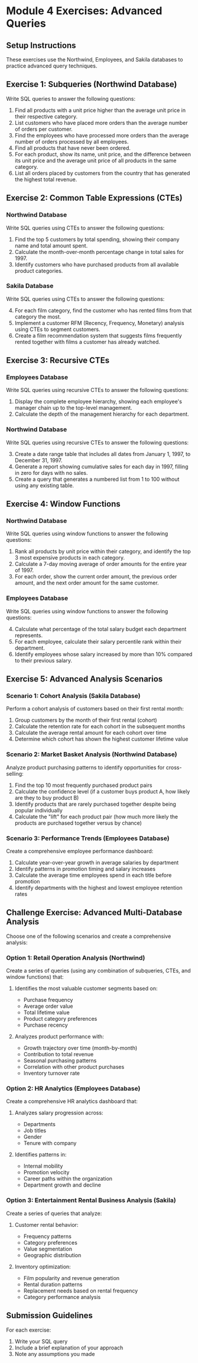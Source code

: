 # Module 4 Exercises: Advanced Queries

## Setup Instructions
These exercises use the Northwind, Employees, and Sakila databases to practice advanced query techniques.

## Exercise 1: Subqueries (Northwind Database)
Write SQL queries to answer the following questions:

1. Find all products with a unit price higher than the average unit price in their respective category.
2. List customers who have placed more orders than the average number of orders per customer.
3. Find the employees who have processed more orders than the average number of orders processed by all employees.
4. Find all products that have never been ordered.
5. For each product, show its name, unit price, and the difference between its unit price and the average unit price of all products in the same category.
6. List all orders placed by customers from the country that has generated the highest total revenue.

## Exercise 2: Common Table Expressions (CTEs)

### Northwind Database
Write SQL queries using CTEs to answer the following questions:

1. Find the top 5 customers by total spending, showing their company name and total amount spent.
2. Calculate the month-over-month percentage change in total sales for 1997.
3. Identify customers who have purchased products from all available product categories.

### Sakila Database
Write SQL queries using CTEs to answer the following questions:

4. For each film category, find the customer who has rented films from that category the most.
5. Implement a customer RFM (Recency, Frequency, Monetary) analysis using CTEs to segment customers.
6. Create a film recommendation system that suggests films frequently rented together with films a customer has already watched.

## Exercise 3: Recursive CTEs

### Employees Database
Write SQL queries using recursive CTEs to answer the following questions:

1. Display the complete employee hierarchy, showing each employee's manager chain up to the top-level management.
2. Calculate the depth of the management hierarchy for each department.

### Northwind Database
Write SQL queries using recursive CTEs to answer the following questions:

3. Create a date range table that includes all dates from January 1, 1997, to December 31, 1997.
4. Generate a report showing cumulative sales for each day in 1997, filling in zero for days with no sales.
5. Create a query that generates a numbered list from 1 to 100 without using any existing table.

## Exercise 4: Window Functions

### Northwind Database
Write SQL queries using window functions to answer the following questions:

1. Rank all products by unit price within their category, and identify the top 3 most expensive products in each category.
2. Calculate a 7-day moving average of order amounts for the entire year of 1997.
3. For each order, show the current order amount, the previous order amount, and the next order amount for the same customer.

### Employees Database
Write SQL queries using window functions to answer the following questions:

4. Calculate what percentage of the total salary budget each department represents.
5. For each employee, calculate their salary percentile rank within their department.
6. Identify employees whose salary increased by more than 10% compared to their previous salary.

## Exercise 5: Advanced Analysis Scenarios

### Scenario 1: Cohort Analysis (Sakila Database)
Perform a cohort analysis of customers based on their first rental month:

1. Group customers by the month of their first rental (cohort)
2. Calculate the retention rate for each cohort in the subsequent months
3. Calculate the average rental amount for each cohort over time
4. Determine which cohort has shown the highest customer lifetime value

### Scenario 2: Market Basket Analysis (Northwind Database)
Analyze product purchasing patterns to identify opportunities for cross-selling:

1. Find the top 10 most frequently purchased product pairs
2. Calculate the confidence level (if a customer buys product A, how likely are they to buy product B)
3. Identify products that are rarely purchased together despite being popular individually
4. Calculate the "lift" for each product pair (how much more likely the products are purchased together versus by chance)

### Scenario 3: Performance Trends (Employees Database)
Create a comprehensive employee performance dashboard:

1. Calculate year-over-year growth in average salaries by department
2. Identify patterns in promotion timing and salary increases
3. Calculate the average time employees spend in each title before promotion
4. Identify departments with the highest and lowest employee retention rates

## Challenge Exercise: Advanced Multi-Database Analysis

Choose one of the following scenarios and create a comprehensive analysis:

### Option 1: Retail Operation Analysis (Northwind)
Create a series of queries (using any combination of subqueries, CTEs, and window functions) that:

1. Identifies the most valuable customer segments based on:
   - Purchase frequency
   - Average order value
   - Total lifetime value
   - Product category preferences
   - Purchase recency

2. Analyzes product performance with:
   - Growth trajectory over time (month-by-month)
   - Contribution to total revenue
   - Seasonal purchasing patterns
   - Correlation with other product purchases
   - Inventory turnover rate

### Option 2: HR Analytics (Employees Database)
Create a comprehensive HR analytics dashboard that:

1. Analyzes salary progression across:
   - Departments
   - Job titles
   - Gender
   - Tenure with company

2. Identifies patterns in:
   - Internal mobility
   - Promotion velocity
   - Career paths within the organization
   - Department growth and decline

### Option 3: Entertainment Rental Business Analysis (Sakila)
Create a series of queries that analyze:

1. Customer rental behavior:
   - Frequency patterns
   - Category preferences
   - Value segmentation
   - Geographic distribution

2. Inventory optimization:
   - Film popularity and revenue generation
   - Rental duration patterns
   - Replacement needs based on rental frequency
   - Category performance analysis

## Submission Guidelines
For each exercise:
1. Write your SQL query
2. Include a brief explanation of your approach
3. Note any assumptions you made